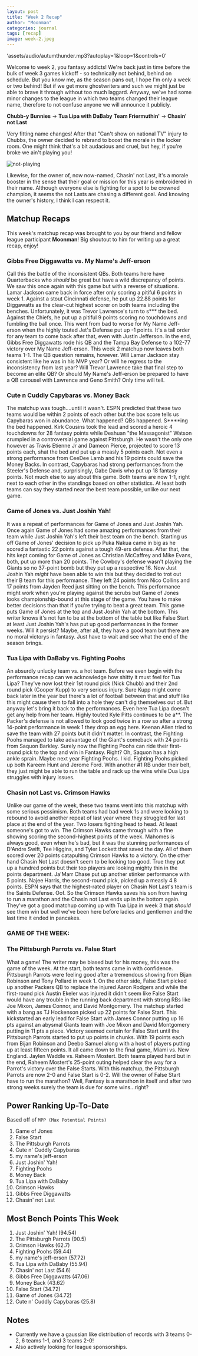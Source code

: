 ```yaml
---
layout: post
title: "Week 2 Recap"
author: "Moonman"
categories: journal
tags: [recap]
image: week-2.jpeg
---
```

‘assets/audio/autumthunder.mp3?autoplay=1&loop=1&controls=0’

Welcome to week 2, you fantasy addicts! We're back just in time before the bulk of week 3 games kickoff - so technically not behind, behind on schedule. But you know me, as the season pans out, I hope I'm only a week or two behind! But if we get more ghostwriters and such we might just be able to brave it through without too much laggard. Anyway, we've had some minor changes to the league in which two teams changed their league name, therefore to not confuse anyone we will announce it publicly. 

**Chubb-y Bunnies** -> **Tua Lipa with DaBaby**
**Team Friermuthin'** -> **Chasin' not Last**

Very fitting name changes! After that "Can't show on national TV" injury to Chubbs, the owner decided to rebrand to boost the morale in the locker room. One might think that's a bit audacious and cruel, but hey, if you're broke we ain't playing you! 

![not-playing](assets/img/noplay.jpeg)

Likewise, for the owner of, now now-named, Chasin' not Last, it's a morale booster in the sense that their goal or mission for this year is embroidered in their name. Although everyone else is fighting for a spot to be crowned champion, it seems the not Lasts are chasing a different goal. And knowing the owner's history, I think I can respect it. 

## Matchup Recaps

This week's matchup recap was brought to you by our friend and fellow league participant **Moonman**! Big shoutout to him for writing up a great recap, enjoy!

### Gibbs Free Diggawatts vs. My Name's Jeff-erson

Call this the battle of the inconsistent QBs. Both teams here have Quarterbacks who *should* be great but have a wild discrepancy of points. We saw this once again with this game but with a reverse of situations. 
Lamar Jackson came back in force after only scoring a pitiful 6 points in week 1. Against a stout Cincinnati defense, he put up 22.88 points for Diggawatts as the clear-cut highest scorer on both teams including the benches. Unfortunately, it was Trevor Lawrence's turn to s*** the bed. Against the Chiefs, he put up a pitiful 9 points scoring no touchdowns and fumbling the ball once. This went from bad to worse for My Name Jeff-erson when the highly touted Jet's Defense put up -1 points. It's a tall order for any team to come back after that, even with Justin Jefferson. In the end, Gibbs Free Diggawatts rode his QB and the Tampa Bay Defense to a 102-77 victory over My Name Jeff-erson. 
This week 2 matchup now leaves both teams 1-1. The QB question remains, however. Will Lamar Jackson stay consistent like he was in his MVP year? Or will he regress to the inconsistency from last year? Will Trevor Lawrence take that final step to become an elite QB? Or should My Name's Jeff-erson be prepared to have a QB carousel with Lawrence and Geno Smith? Only time will tell. 

### Cute n Cuddly Capybaras vs. Money Back
The matchup was tough....until it wasn't. ESPN predicted that these two teams would be within 2 points of each other but the box score tells us Capybaras won in abundance. What happened? QBs happened. S****ing the bed happened. Kirk Cousins took the lead and scored a heroic 4 touchdowns for 28 fantasy points while Deshuan "the Massagonist" Watson crumpled in a controversial game against Pittsburgh. He wasn't the only one however as Travis Etienne Jr and Dameon Pierce, projected to score 13 points each, shat the bed and put up a measly 5 points each. Not even a strong performance from CeeDee Lamb and his 19 points could save the Money Backs. In contrast, Capybaras had strong performances from the Steeler's Defense and, surprisingly, Gabe Davis who put up 18 fantasy points. 
Not much else to say about this game. Both teams are now 1-1, right next to each other in the standings based on other statistics. At least both teams can say they started near the best team possible, unlike our next game. 

### Game of Jones vs. Just Joshin Yah!
It was a repeat of performances for Game of Jones and Just Joshin Yah. Once again Game of Jones had some amazing performances from their team while Just Joshin Yah's left their best team on the bench. 
Starting us off Game of Jones' decision to pick up Puka Nakua came in big as he scored a fantastic 22 points against a tough 49-ers defense. After that, the hits kept coming for Game of Jones as Christian McCaffrey and Mike Evans, both, put up more than 20 points. The Cowboy's defense wasn't playing the Giants so no 37-point bomb but they put up a respective 16. Now Just Joshin Yah *might* have been able to win this but they decided to trot out their B team for this performance. They left 24 points from Nico Collins and 17 points from Jayden Reed just sitting on the bench. This performance might work when you're playing against the scrubs but Game of Jones looks championship-bound at this stage of the game. You have to make better decisions than that if you're trying to beat a great team.
This game puts Game of Jones at the top and Just Joshin Yah at the bottom. This writer knows it's not fun to be at the bottom of the table but like False Start at least Just Joshin Yah's has put up good performances in the former weeks. Will it persist? Maybe, after all, they have a good team but there are no moral victorys in fantasy. Just have to wait and see what the end of the season brings. 

### Tua Lipa with DaBaby vs. Fighting Poohs
An absurdly unlucky team vs. a hot team. Before we even begin with the performance recap can we acknowledge how shitty it must feel for Tua Lipa? They've now lost their 1st round pick (Nick Chubb) and their 2nd round pick (Cooper Kupp) to very serious injury. Sure Kupp might come back later in the year but there's a lot of football between that and stuff like this might cause them to fall into a hole they can't dig themselves out of. 
But anyway let's bring it back to the performances. Even here Tua Lipa doesn't get any help from her team. Highly touted Kyle Pitts continues to be a**. The Packer's defense is not allowed to look good twice in a row so after a strong 14-point performance in week 1 they drop an egg here. Keenan Allen tried to save the team with 27 points but it didn't matter. In contrast, the Fighting Poohs managed to take advantage of the Giant's comeback with 24 points from Saquon Barkley. Surely now the Fighting Poohs can ride their first-round pick to the top and win in Fantasy. Right? Oh, Saquon has a high ankle sprain. Maybe next year Fighting Poohs. 
I kid. Fighting Poohs picked up both Kareem Hunt and Jerome Ford. With another #1 RB under their belt, they just might be able to run the table and rack up the wins while Dua Lipa struggles with injury issues. 

### Chasin not Last vs. Crimson Hawks
Unlike our game of the week, these two teams went into this matchup with some serious pessimism. Both teams had bad week 1s and were looking to rebound to avoid another repeat of last year where they struggled for last place at the end of the year. Two losers fighting head to head. At least someone's got to win. 
The Crimson Hawks came through with a fine showing scoring the second-highest points of the week. Mahomes is always good, even when he's bad, but it was the stunning performances of D'Andre Swift, Tee Higgins, and Tyler Lockett that saved the day. All of them scored over 20 points catapulting Crimson Hawks to a victory. On the other hand Chasin Not Last doesn't seem to be looking too good. True they put up a hundred points but their top players are looking mighty thin in the points department. Ja'Marr Chase put up another stinker performance with 5 points. Najee Harris, the second-round pick, picked up a measly 4.8 points. ESPN says that the highest-rated player on Chasin Not Last's team is the Saints Defense. Oof. 
So the Crimson Hawks saves his son from having to run a marathon and the Chasin not Last ends up in the bottom again. They've got a good matchup coming up with Tua Lipa in week 3 that *should* see them win but well we've been here before ladies and gentlemen and the last time it ended in pancakes. 

### **GAME OF THE WEEK:**
### The Pittsburgh Parrots vs. False Start

What a game! The writer may be biased but for his money, this was the game of the week. 
At the start, both teams came in with confidence. Pittsburgh Parrots were feeling good after a tremendous showing from Bijan Robinson and Tony Pollard in week 1. On the other side, False Start picked up another Packers QB to replace the injured Aaron Rodgers and while the first-round pick Austin Ekeler was injured it didn't seem like False Start would have any trouble in the running back department with strong RBs like Joe Mixon, James Connor, and David Montgomery.
The matchup started with a bang as TJ Hockenson picked up 22 points for False Start. This kickstarted an early lead for False Start with James Connor putting up 16 pts against an abysmal Giants team with Joe Mixon and David Montgomery putting in 11 pts a piece. Victory seemed certain for False Start until the Pittsburgh Parrots started to put up points in chunks. With 19 points each from Bijan Robinson and Deebo Samuel along with a host of players putting up at least fifteen points. It all came down to the final game, Miami vs. New England. Jaylen Waddle vs. Raheem Mostert. Both teams played hard but in the end, Raheem Mostert's 25-point outing helped clear the way for a Parrot's victory over the False Starts.
With this matchup, the Pittsburgh Parrots are now 2-0 and False Start is 0-2. Will the owner of False Start have to run the marathon? Well, Fantasy is a marathon in itself and after two strong weeks surely the team is due for some wins...right?

## Power Ranking Up-To-Date

Based off of `MPP (Max Potential Points)`

1. Game of Jones
2. False Start
3. The Pittsburgh Parrots
4. Cute n' Cuddly Capybaras
5. my name's jeff-erson
6. Just Joshin' Yah!
7. Fighting Poohs
8. Money Back
9. Tua Lipa with DaBaby
10. Crimson Hawks
11. Gibbs Free Diggawatts
12. Chasin' not Last

## Most Bench Points This Week

1. Just Joshin' Yah! (94.54)
2. The Pittsburgh Parrots (90.5)
3. Crimson Hawks (62.7)
4. Fighting Poohs (59.44)
5. my name's jeff-erson (57.72)
6. Tua Lipa with DaBaby (55.94)
7. Chasin' not Last (54.6)
8. Gibbs Free Diggawatts (47.06)
9. Money Back (43.62)
10. False Start (34.72)
10. Game of Jones (34.72)
12. Cute n' Cuddly Capybaras (25.8)

## Notes

- Currently we have a gaussian like distribution of records with 3 teams 0-2, 6 teams 1-1, and 3 teams 2-0!
- Also actively looking for league sponsorships.
